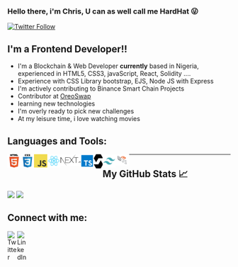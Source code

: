 ### Hello there, i'm Chris, U can as well call me HardHat 😜

[![Twitter Follow](https://img.shields.io/twitter/follow/ekomdamalu2016?color=1DA1F2&logo=twitter&style=for-the-badge)](https://twitter.com/intent/follow?original_referer=https%3A%2F%2Fgithub.com%2Fekomdamalu2016&screen_name=ekomdamalu2016)


## I'm a Frontend Developer!!

- I'm a Blockchain & Web Developer <b>currently</b> based in Nigeria, experienced in HTML5, CSS3, javaScript, React, Solidity ....
- Experience with CSS Library bootstrap, EJS, Node JS with Express
- I'm actively contributing to Binance Smart Chain Projects
- Contributor at <a href="https://github.com/oreoswap">OreoSwap</a>
- learning new technologies 
- I'm overly ready to pick new challenges
- At my leisure time, i love watching movies

## Languages and Tools:

<img align="left" alt="HTML5" width="30px" src="https://raw.githubusercontent.com/github/explore/80688e429a7d4ef2fca1e82350fe8e3517d3494d/topics/html/html.png" />
<img align="left" alt="CSS3" width="30px" src="https://raw.githubusercontent.com/github/explore/80688e429a7d4ef2fca1e82350fe8e3517d3494d/topics/css/css.png" />
<img align="left" alt="JavaScript" width="30px" src="https://raw.githubusercontent.com/github/explore/80688e429a7d4ef2fca1e82350fe8e3517d3494d/topics/javascript/javascript.png" />
<img align="left" alt="React" width="30px" src="https://raw.githubusercontent.com/github/explore/80688e429a7d4ef2fca1e82350fe8e3517d3494d/topics/react/react.png" />
<img align="left" alt="Nextjs" width="45px" src="img/nextjs.svg" />
<img align="left" alt="TypeScript" width="30px" src="img/typescript.png" />
<img align="left" alt="Solidity" width="20px" src="img/solidity.png" />
<img align="left" alt="TailWind Css" width="30px" src="img/tailwind.png" />
<img align="left" alt="Web3 js" width="30px" src="img/web3.png" />

---

## My GitHub Stats &#x1f4c8;

<p>
  <img width="48%" src="https://github-readme-stats.vercel.app/api?username=ekomic&show_icons=true&theme=tokyonight" />
  <img width="48%" src="https://github-readme-streak-stats.herokuapp.com/?user=ekomic&theme=tokyonight" />
</p>

## Connect with me:

[<img align="left" alt="Twitter " width="22px" src="https://cdn.jsdelivr.net/npm/simple-icons@v3/icons/twitter.svg" />][twitter]
[<img align="left" alt="LinkedIn" width="22px" src="https://cdn.jsdelivr.net/npm/simple-icons@v3/icons/linkedin.svg" />][linkedin]

[twitter]: https://twitter.com/ekomdamalu2016
[linkedin]: https://www.linkedin.com/in/christopher-ekom-16929a128/ 

